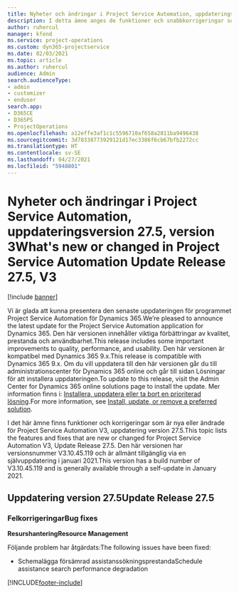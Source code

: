 ```yaml
---
title: Nyheter och ändringar i Project Service Automation, uppdateringsversion 27.5, snabbkorrigering, version 3
description: I detta ämne anges de funktioner och snabbkorrigeringar som finns tillgängliga i Project Service Automation, uppdateringsversion 27.5, snabbkorrigering, version 3.
author: ruhercul
manager: kfend
ms.service: project-operations
ms.custom: dyn365-projectservice
ms.date: 02/03/2021
ms.topic: article
ms.author: ruhercul
audience: Admin
search.audienceType:
- admin
- customizer
- enduser
search.app:
- D365CE
- D365PS
- ProjectOperations
ms.openlocfilehash: a12effe3af1c1c5596710af658a2811ba9496438
ms.sourcegitcommit: 3d78338773929121d17ec3386f6cb67bfb2272cc
ms.translationtype: HT
ms.contentlocale: sv-SE
ms.lasthandoff: 04/27/2021
ms.locfileid: "5948801"
---
```

# <a name="whats-new-or-changed-in-project-service-automation-update-release-275-v3"></a><span data-ttu-id="ad425-103">Nyheter och ändringar i Project Service Automation, uppdateringsversion 27.5, version 3</span><span class="sxs-lookup"><span data-stu-id="ad425-103">What's new or changed in Project Service Automation Update Release 27.5, V3</span></span>

[!include [banner](../includes/psa-now-project-operations.md)]

<span data-ttu-id="ad425-104">Vi är glada att kunna presentera den senaste uppdateringen för programmet Project Service Automation för Dynamics 365.</span><span class="sxs-lookup"><span data-stu-id="ad425-104">We’re pleased to announce the latest update for the Project Service Automation application for Dynamics 365.</span></span> <span data-ttu-id="ad425-105">Den här versionen innehåller viktiga förbättringar av kvalitet, prestanda och användbarhet.</span><span class="sxs-lookup"><span data-stu-id="ad425-105">This release includes some important improvements to quality, performance, and usability.</span></span> <span data-ttu-id="ad425-106">Den här versionen är kompatibel med Dynamics 365 9.x.</span><span class="sxs-lookup"><span data-stu-id="ad425-106">This release is compatible with Dynamics 365 9.x.</span></span> <span data-ttu-id="ad425-107">Om du vill uppdatera till den här versionen går du till administrationscenter för Dynamics 365 online och går till sidan Lösningar för att installera uppdateringen.</span><span class="sxs-lookup"><span data-stu-id="ad425-107">To update to this release, visit the Admin Center for Dynamics 365 online solutions page to install the update.</span></span> <span data-ttu-id="ad425-108">Mer information finns i: [Installera, uppdatera eller ta bort en prioriterad lösning](/power-platform/admin/install-remove-preferred-solution).</span><span class="sxs-lookup"><span data-stu-id="ad425-108">For more information, see [Install, update, or remove a preferred solution](/power-platform/admin/install-remove-preferred-solution).</span></span>

<span data-ttu-id="ad425-109">I det här ämne finns funktioner och korrigeringar som är nya eller ändrade för Project Service Automation V3, uppdatering version 27.5.</span><span class="sxs-lookup"><span data-stu-id="ad425-109">This topic lists the features and fixes that are new or changed for Project Service Automation V3, Update Release 27.5.</span></span> <span data-ttu-id="ad425-110">Den här versionen har versionsnummer V3.10.45.119 och är allmänt tillgänglig via en självuppdatering i januari 2021.</span><span class="sxs-lookup"><span data-stu-id="ad425-110">This version has a build number of V3.10.45.119 and is generally available through a self-update in January 2021.</span></span>

## <a name="update-release-275"></a><span data-ttu-id="ad425-111">Uppdatering version 27.5</span><span class="sxs-lookup"><span data-stu-id="ad425-111">Update Release 27.5</span></span>

### <a name="bug-fixes"></a><span data-ttu-id="ad425-112">Felkorrigeringar</span><span class="sxs-lookup"><span data-stu-id="ad425-112">Bug fixes</span></span>


<span data-ttu-id="ad425-113">**Resurshantering**</span><span class="sxs-lookup"><span data-stu-id="ad425-113">**Resource Management**</span></span>

<span data-ttu-id="ad425-114">Följande problem har åtgärdats:</span><span class="sxs-lookup"><span data-stu-id="ad425-114">The following issues have been fixed:</span></span>

- <span data-ttu-id="ad425-115">Schemalägga försämrad assistanssökningsprestanda</span><span class="sxs-lookup"><span data-stu-id="ad425-115">Schedule assistance search performance degradation</span></span>


[!INCLUDE[footer-include](../includes/footer-banner.md)]